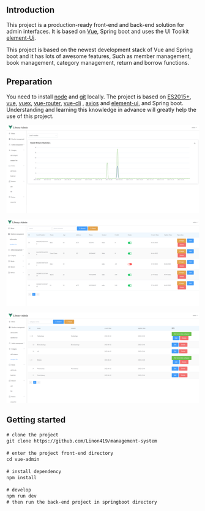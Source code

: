 ## Introduction

This project is a production-ready front-end and back-end solution for admin interfaces. It is based on [Vue](https://github.com/vuejs/vue), Spring boot and uses the UI Toolkit [element-Ui](https://github.com/ElemeFE/element).

This project is based on the newest development stack of Vue and Spring boot and it has lots of awesome features, Such as member management, book management, category management, return and borrow functions.



## Preparation

You need to install [node](https://nodejs.org/) and [git](https://git-scm.com/) locally. The project is based on [ES2015+](https://es6.ruanyifeng.com/), [vue](https://cn.vuejs.org/index.html), [vuex](https://vuex.vuejs.org/zh-cn/), [vue-router](https://router.vuejs.org/zh-cn/), [vue-cli](https://github.com/vuejs/vue-cli) , [axios](https://github.com/axios/axios) and [element-ui](https://github.com/ElemeFE/element), and Spring boot. Understanding and learning this knowledge in advance will greatly help the use of this project.

![image-20221206183959153](https://raw.githubusercontent.com/Linon419/Img/master/img/202212061839408.png)



![image-20221206184254402](https://raw.githubusercontent.com/Linon419/Img/master/img/202212061842604.png)



![image-20221206184415782](https://raw.githubusercontent.com/Linon419/Img/master/img/202212061844972.png)

## Getting started

```
# clone the project
git clone https://github.com/Linon419/management-system

# enter the project front-end directory
cd vue-admin

# install dependency
npm install

# develop
npm run dev
# then run the back-end project in springboot directory
```
